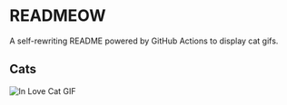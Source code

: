 # READMEOW

A self-rewriting README powered by GitHub Actions to display cat gifs.

## Cats

![In Love Cat GIF](https://media3.giphy.com/media/MDJ9IbxxvDUQM/200.gif?cid=9acd02da3z9c7mm3vllogr3pjw6g6sommfmkkc3jb79009cj&ep=v1_gifs_search&rid=200.gif&ct=g)
